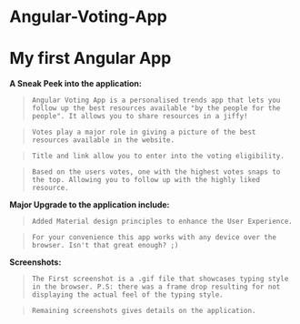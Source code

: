 # Angular-Voting-App

# My first Angular App

**A Sneak Peek into the application:**

>```Angular Voting App is a personalised trends app that lets you follow up the best resources available "by the people for the people". It allows you to share resources in a jiffy!```

>```Votes play a major role in giving a picture of the best resources available in the website.```

>```Title and link allow you to enter into the voting eligibility.```

>```Based on the users votes, one with the highest votes snaps to the top. Allowing you to follow up with the highly liked resource.```

**Major Upgrade to the application include:**

>```Added Material design principles to enhance the User Experience.```

>```For your convenience this app works with any device over the browser. Isn't that great enough? ;)``` 


**Screenshots:**

>```The First screenshot is a .gif file that showcases typing style in the browser. P.S: there was a frame drop resulting for not displaying the actual feel of the typing style.```

>```Remaining screenshots gives details on the application.```

